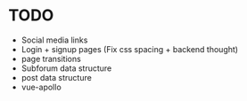 # TODO

- Social media links
- Login + signup pages (Fix css spacing + backend thought)
- page transitions
- Subforum data structure
- post data structure
- vue-apollo